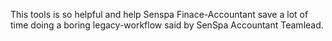 This tools is so helpful and help Senspa Finace-Accountant save a lot of time doing a boring legacy-workflow said by SenSpa Accountant Teamlead.
